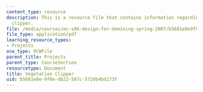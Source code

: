 ```yaml
---
content_type: resource
description: This is a resource file that contains information regarding vegetation
  clipper.
file: /media/courses/ec-s06-design-for-demining-spring-2007/b5681e8e9f0edb22587c572db4bd173f_MITEC_S06S07_clipper_2006.pdf
file_type: application/pdf
learning_resource_types:
- Projects
ocw_type: OCWFile
parent_title: Projects
parent_type: CourseSection
resourcetype: Document
title: Vegetation Clipper
uid: b5681e8e-9f0e-db22-587c-572db4bd173f
---
```

